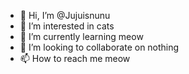 - 👋 Hi, I’m @Jujuisnunu
- 👀 I’m interested in cats
- 🌱 I’m currently learning meow
- 💞️ I’m looking to collaborate on nothing
- 📫 How to reach me meow

<!---
Jujuisnunu/Jujuisnunu is a ✨ special ✨ repository because its `README.md` (this file) appears on your GitHub profile.
You can click the Preview link to take a look at your changes.
--->
